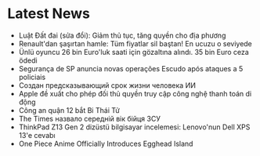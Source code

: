 # Latest News
-  Luật Đất đai (sửa đổi): Giảm thủ tục, tăng quyền cho địa phương
-  Renault'dan şaşırtan hamle: Tüm fiyatlar sil baştan! En ucuzu o seviyede
-  Ünlü oyuncu 26 bin Euro'luk saati için gözaltına alındı. 35 bin Euro ceza ödedi
-  Segurança de SP anuncia novas operações Escudo após ataques a 5 policiais
-  Создан предсказывающий срок жизни человека ИИ
-  Apple đề xuất cho phép đối thủ quyền truy cập công nghệ thanh toán di động
-  Công an quận 12 bắt Bi Thái Tử
-  The Times назвало середній вік бійця ЗСУ
-  ThinkPad Z13 Gen 2 dizüstü bilgisayar incelemesi: Lenovo'nun Dell XPS 13'e cevabı
-  One Piece Anime Officially Introduces Egghead Island
